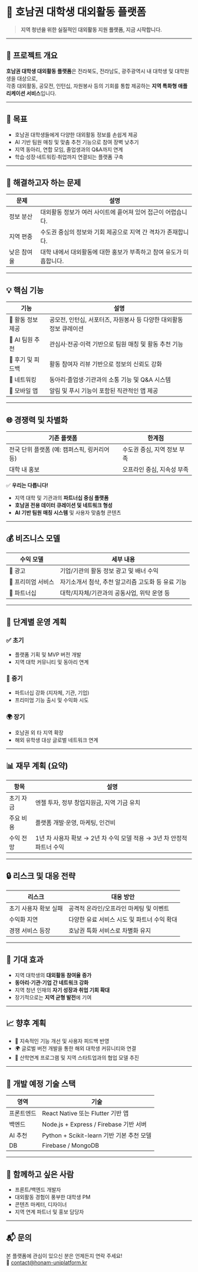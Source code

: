 # 🌱 호남권 대학생 대외활동 플랫폼

> **지역 청년을 위한 실질적인 대외활동 지원 플랫폼, 지금 시작합니다.**

---

## 🧐 프로젝트 개요

**호남권 대학생 대외활동 플랫폼**은 전라북도, 전라남도, 광주광역시 내 대학생 및 대학원생을 대상으로,  
각종 대외활동, 공모전, 인턴십, 자원봉사 등의 기회를 통합 제공하는 **지역 특화형 애플리케이션 서비스**입니다.

---

## 🎯 목표

- 호남권 대학생들에게 다양한 대외활동 정보를 손쉽게 제공  
- AI 기반 팀원 매칭 및 맞춤 추천 기능으로 참여 장벽 낮추기  
- 지역 동아리, 연합 모임, 졸업생과의 Q&A까지 연계  
- 학습·성장·네트워킹·취업까지 연결되는 플랫폼 구축  

---

## 📌 해결하고자 하는 문제

| 문제 | 설명 |
|------|------|
| 정보 분산 | 대외활동 정보가 여러 사이트에 흩어져 있어 접근이 어렵습니다. |
| 지역 편중 | 수도권 중심의 정보와 기회 제공으로 지역 간 격차가 존재합니다. |
| 낮은 참여율 | 대학 내에서 대외활동에 대한 홍보가 부족하고 참여 유도가 미흡합니다. |

---

## 💡 핵심 기능

| 기능 | 설명 |
|------|------|
| 🎯 활동 정보 제공 | 공모전, 인턴십, 서포터즈, 자원봉사 등 다양한 대외활동 정보 큐레이션 |
| 🧠 AI 팀원 추천 | 관심사·전공·이력 기반으로 팀원 매칭 및 활동 추천 기능 |
| 📝 후기 및 피드백 | 활동 참여자 리뷰 기반으로 정보의 신뢰도 강화 |
| 💬 네트워킹 | 동아리·졸업생·기관과의 소통 기능 및 Q&A 시스템 |
| 📱 모바일 앱 | 알림 및 푸시 기능이 포함된 직관적인 앱 제공 |

---

## 🌐 경쟁력 및 차별화

| 기존 플랫폼 | 한계점 |
|--------------|--------|
| 전국 단위 플랫폼 (예: 캠퍼스픽, 링커리어 등) | 수도권 중심, 지역 정보 부족 |
| 대학 내 홍보 | 오프라인 중심, 지속성 부족 |

✅ **우리는 다릅니다!**

- 지역 대학 및 기관과의 **파트너십 중심 플랫폼**  
- **호남권 전용 데이터 큐레이션 및 네트워크 형성**  
- **AI 기반 팀원 매칭 시스템** 및 사용자 맞춤형 콘텐츠  

---

## 💰 비즈니스 모델

| 수익 모델 | 세부 내용 |
|-----------|-----------|
| 📢 광고 | 기업/기관의 활동 정보 광고 및 배너 수익 |
| 💎 프리미엄 서비스 | 자기소개서 첨삭, 추천 알고리즘 고도화 등 유료 기능 |
| 🤝 파트너십 | 대학/지자체/기관과의 공동사업, 위탁 운영 등 |

---

## 🚀 단계별 운영 계획

### ✅ 초기
- 플랫폼 기획 및 MVP 버전 개발  
- 지역 대학 커뮤니티 및 동아리 연계  

### 🔄 중기
- 파트너십 강화 (지자체, 기관, 기업)  
- 프리미엄 기능 출시 및 수익화 시도  

### 🌍 장기
- 호남권 외 타 지역 확장  
- 해외 유학생 대상 글로벌 네트워크 연계  

---

## 📊 재무 계획 (요약)

| 항목 | 설명 |
|------|------|
| 초기 자금 | 엔젤 투자, 정부 창업지원금, 지역 기금 유치 |
| 주요 비용 | 플랫폼 개발·운영, 마케팅, 인건비 |
| 수익 전망 | 1년 차 사용자 확보 → 2년 차 수익 모델 적용 → 3년 차 안정적 파트너 수익 |

---

## 🔒 리스크 및 대응 전략

| 리스크 | 대응 방안 |
|--------|-----------|
| 초기 사용자 확보 실패 | 공격적 온라인/오프라인 마케팅 및 이벤트 |
| 수익화 지연 | 다양한 유료 서비스 시도 및 파트너 수익 확대 |
| 경쟁 서비스 등장 | 호남권 특화 서비스로 차별화 유지 |

---

## 🎯 기대 효과

- 지역 대학생의 **대외활동 참여율 증가**  
- **동아리·기관·기업 간 네트워크 강화**  
- 지역 청년 인재의 **자기 성장과 취업 기회 확대**  
- 장기적으로는 **지역 균형 발전**에 기여  

---

## 📈 향후 계획

- 🔄 지속적인 기능 개선 및 사용자 피드백 반영  
- 🌍 글로벌 버전 개발을 통한 해외 대학생 커뮤니티와 연결  
- 🤝 산학연계 프로그램 및 지역 스타트업과의 협업 모델 추진  

---

## 📱 개발 예정 기술 스택

| 영역 | 기술 |
|------|------|
| 프론트엔드 | React Native 또는 Flutter 기반 앱 |
| 백엔드 | Node.js + Express / Firebase 기반 서버 |
| AI 추천 | Python + Scikit-learn 기반 기본 추천 모델 |
| DB | Firebase / MongoDB |

---

## 🙌 함께하고 싶은 사람

- 프론트/백엔드 개발자  
- 대외활동 경험이 풍부한 대학생 PM  
- 콘텐츠 마케터, 디자이너  
- 지역 연계 파트너 및 홍보 담당자  

---

## 📬 문의

본 플랫폼에 관심이 있으신 분은 언제든지 연락 주세요!  
📧 contact@honam-uniplatform.kr  
